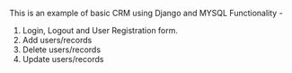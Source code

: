 This is an example of basic CRM using Django and MYSQL
Functionality -
  1. Login, Logout and User Registration form.
  2. Add users/records
  3. Delete users/records
  4. Update users/records
  
